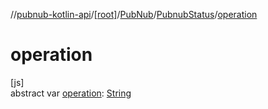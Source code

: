 //[pubnub-kotlin-api](../../../../index.md)/[[root]](../../index.md)/[PubNub](../index.md)/[PubnubStatus](index.md)/[operation](operation.md)

# operation

[js]\
abstract var [operation](operation.md): [String](https://kotlinlang.org/api/core/kotlin-stdlib/kotlin/-string/index.html)
